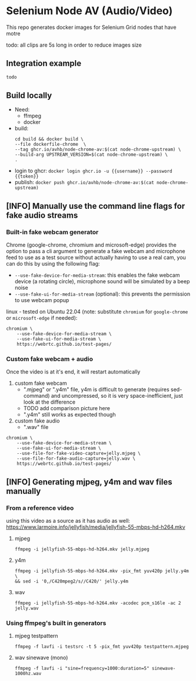 # Selenium Node AV (Audio/Video)

This repo generates docker images for Selenium Grid nodes that have motre  

todo: all clips are 5s long in order to reduce images size

## Integration example

```python
todo
```

## Build locally

- Need:
  - ffmpeg
  - docker
- build:
  ```
  cd build && docker build \
  --file dockerfile-chrome  \
  --tag ghcr.io/avhb/node-chrome-av:$(cat node-chrome-upstream) \
  --build-arg UPSTREAM_VERSION=$(cat node-chrome-upstream) \
  .
  ```
- login to ghcr: `docker login ghcr.io -u {{username}} --password {{token}}`
- publish:       `docker push ghcr.io/avhb/node-chrome-av:$(cat node-chrome-upstream)`

## [INFO] Manually use the command line flags for fake audio streams

### Built-in fake webcam generator

Chrome (google-chrome, chromium and microsoft-edge) provides the option to pass a cli argument to generate a fake webcam and microphone feed to use as a test source without actually having to use a real cam, you can do this by using the following flag:
- `--use-fake-device-for-media-stream`: this enables the fake webcam device (a rotating circle), microphone sound will be simulated by a beep noise
- `--use-fake-ui-for-media-stream` (optional): this prevents the permission to use webcam popup

linux - tested on Ubuntu 22.04 (note: substitute `chromium` for `google-chrome` or `microsoft-edge` if needed):
```
chromium \
    --use-fake-device-for-media-stream \
    --use-fake-ui-for-media-stream \
    https://webrtc.github.io/test-pages/
```

### Custom fake webcam + audio

Once the video is at it's end, it will restart automatically

1. custom fake webcam
   - ".mjpeg" or ".y4m" file, y4m is difficult to generate (requires sed-command) and uncompressed, so it is very space-inefficient, just look at the difference
   - TODO add comparison picture here
   - ".y4m" still works as expected though
2. custom fake audio
   - ".wav" file

```
chromium \
    --use-fake-device-for-media-stream \
    --use-fake-ui-for-media-stream \
    --use-file-for-fake-video-capture=jelly.mjpeg \
    --use-file-for-fake-audio-capture=jelly.wav \
    https://webrtc.github.io/test-pages/
```

## [INFO] Generating mjpeg, y4m and wav files manually

### From a reference video

using this video as a source as it has audio as well: https://www.larmoire.info/jellyfish/media/jellyfish-55-mbps-hd-h264.mkv

1. mjpeg
   ```
   ffmpeg -i jellyfish-55-mbps-hd-h264.mkv jelly.mjpeg
   ```
2. y4m
   ```
   ffmpeg -i jellyfish-55-mbps-hd-h264.mkv -pix_fmt yuv420p jelly.y4m \
   && sed -i '0,/C420mpeg2/s//C420/' jelly.y4m
   ```
3. wav
   ```
   ffmpeg -i jellyfish-55-mbps-hd-h264.mkv -acodec pcm_s16le -ac 2 jelly.wav
   ```

### Using ffmpeg's built in generators

1. mjpeg testpattern
   ```
   ffmpeg -f lavfi -i testsrc -t 5 -pix_fmt yuv420p testpattern.mjpeg
   ```
2. wav sinewave (mono)
   ```
   ffmpeg -f lavfi -i "sine=frequency=1000:duration=5" sinewave-1000hz.wav
   ```

